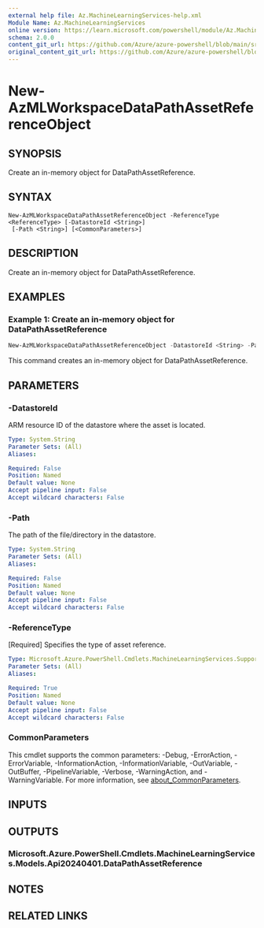 ```yaml
---
external help file: Az.MachineLearningServices-help.xml
Module Name: Az.MachineLearningServices
online version: https://learn.microsoft.com/powershell/module/Az.MachineLearningServices/new-AzMLWorkspaceDataPathAssetReferenceObject
schema: 2.0.0
content_git_url: https://github.com/Azure/azure-powershell/blob/main/src/MachineLearningServices/MachineLearningServices/help/New-AzMLWorkspaceDataPathAssetReferenceObject.md
original_content_git_url: https://github.com/Azure/azure-powershell/blob/main/src/MachineLearningServices/MachineLearningServices/help/New-AzMLWorkspaceDataPathAssetReferenceObject.md
---
```


# New-AzMLWorkspaceDataPathAssetReferenceObject

## SYNOPSIS
Create an in-memory object for DataPathAssetReference.

## SYNTAX

```
New-AzMLWorkspaceDataPathAssetReferenceObject -ReferenceType <ReferenceType> [-DatastoreId <String>]
 [-Path <String>] [<CommonParameters>]
```

## DESCRIPTION
Create an in-memory object for DataPathAssetReference.

## EXAMPLES

### Example 1: Create an in-memory object for DataPathAssetReference
```powershell
New-AzMLWorkspaceDataPathAssetReferenceObject -DatastoreId <String> -Path <String>
```

This command creates an in-memory object for DataPathAssetReference.

## PARAMETERS

### -DatastoreId
ARM resource ID of the datastore where the asset is located.

```yaml
Type: System.String
Parameter Sets: (All)
Aliases:

Required: False
Position: Named
Default value: None
Accept pipeline input: False
Accept wildcard characters: False
```

### -Path
The path of the file/directory in the datastore.

```yaml
Type: System.String
Parameter Sets: (All)
Aliases:

Required: False
Position: Named
Default value: None
Accept pipeline input: False
Accept wildcard characters: False
```

### -ReferenceType
[Required] Specifies the type of asset reference.

```yaml
Type: Microsoft.Azure.PowerShell.Cmdlets.MachineLearningServices.Support.ReferenceType
Parameter Sets: (All)
Aliases:

Required: True
Position: Named
Default value: None
Accept pipeline input: False
Accept wildcard characters: False
```

### CommonParameters
This cmdlet supports the common parameters: -Debug, -ErrorAction, -ErrorVariable, -InformationAction, -InformationVariable, -OutVariable, -OutBuffer, -PipelineVariable, -Verbose, -WarningAction, and -WarningVariable. For more information, see [about_CommonParameters](http://go.microsoft.com/fwlink/?LinkID=113216).

## INPUTS

## OUTPUTS

### Microsoft.Azure.PowerShell.Cmdlets.MachineLearningServices.Models.Api20240401.DataPathAssetReference

## NOTES

## RELATED LINKS
